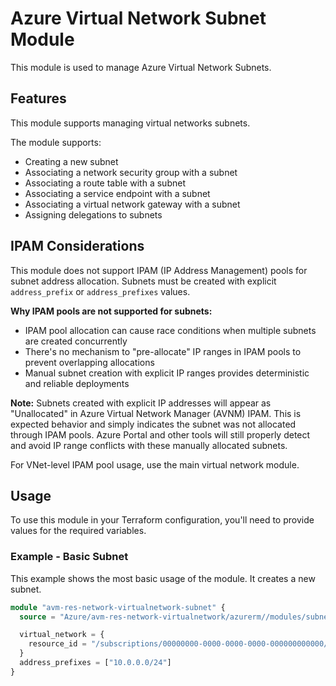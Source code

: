 # Azure Virtual Network Subnet Module

This module is used to manage Azure Virtual Network Subnets.

## Features

This module supports managing virtual networks subnets.

The module supports:

- Creating a new subnet
- Associating a network security group with a subnet
- Associating a route table with a subnet
- Associating a service endpoint with a subnet
- Associating a virtual network gateway with a subnet
- Assigning delegations to subnets

## IPAM Considerations

This module does not support IPAM (IP Address Management) pools for subnet address allocation. Subnets must be created with explicit `address_prefix` or `address_prefixes` values.

**Why IPAM pools are not supported for subnets:**
- IPAM pool allocation can cause race conditions when multiple subnets are created concurrently
- There's no mechanism to "pre-allocate" IP ranges in IPAM pools to prevent overlapping allocations
- Manual subnet creation with explicit IP ranges provides deterministic and reliable deployments

**Note:** Subnets created with explicit IP addresses will appear as "Unallocated" in Azure Virtual Network Manager (AVNM) IPAM. This is expected behavior and simply indicates the subnet was not allocated through IPAM pools. Azure Portal and other tools will still properly detect and avoid IP range conflicts with these manually allocated subnets.

For VNet-level IPAM pool usage, use the main virtual network module.

## Usage

To use this module in your Terraform configuration, you'll need to provide values for the required variables.

### Example - Basic Subnet

This example shows the most basic usage of the module. It creates a new subnet.

```terraform
module "avm-res-network-virtualnetwork-subnet" {
  source = "Azure/avm-res-network-virtualnetwork/azurerm//modules/subnet"

  virtual_network = {
    resource_id = "/subscriptions/00000000-0000-0000-0000-000000000000/resourceGroups/myResourceGroup/providers/Microsoft.Network/virtualNetworks/myVNet"
  }
  address_prefixes = ["10.0.0.0/24"]
}
```
